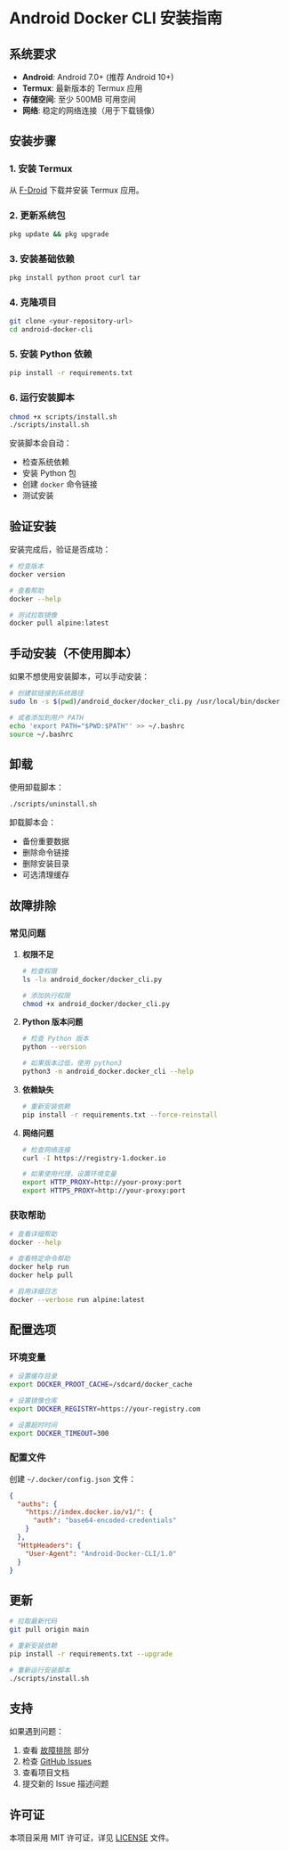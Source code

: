 # Android Docker CLI 安装指南

## 系统要求

- **Android**: Android 7.0+ (推荐 Android 10+)
- **Termux**: 最新版本的 Termux 应用
- **存储空间**: 至少 500MB 可用空间
- **网络**: 稳定的网络连接（用于下载镜像）

## 安装步骤

### 1. 安装 Termux

从 [F-Droid](https://f-droid.org/en/packages/com.termux/) 下载并安装 Termux 应用。

### 2. 更新系统包

```bash
pkg update && pkg upgrade
```

### 3. 安装基础依赖

```bash
pkg install python proot curl tar
```

### 4. 克隆项目

```bash
git clone <your-repository-url>
cd android-docker-cli
```

### 5. 安装 Python 依赖

```bash
pip install -r requirements.txt
```

### 6. 运行安装脚本

```bash
chmod +x scripts/install.sh
./scripts/install.sh
```

安装脚本会自动：
- 检查系统依赖
- 安装 Python 包
- 创建 `docker` 命令链接
- 测试安装

## 验证安装

安装完成后，验证是否成功：

```bash
# 检查版本
docker version

# 查看帮助
docker --help

# 测试拉取镜像
docker pull alpine:latest
```

## 手动安装（不使用脚本）

如果不想使用安装脚本，可以手动安装：

```bash
# 创建软链接到系统路径
sudo ln -s $(pwd)/android_docker/docker_cli.py /usr/local/bin/docker

# 或者添加到用户 PATH
echo 'export PATH="$PWD:$PATH"' >> ~/.bashrc
source ~/.bashrc
```

## 卸载

使用卸载脚本：

```bash
./scripts/uninstall.sh
```

卸载脚本会：
- 备份重要数据
- 删除命令链接
- 删除安装目录
- 可选清理缓存

## 故障排除

### 常见问题

1. **权限不足**
   ```bash
   # 检查权限
   ls -la android_docker/docker_cli.py
   
   # 添加执行权限
   chmod +x android_docker/docker_cli.py
   ```

2. **Python 版本问题**
   ```bash
   # 检查 Python 版本
   python --version
   
   # 如果版本过低，使用 python3
   python3 -m android_docker.docker_cli --help
   ```

3. **依赖缺失**
   ```bash
   # 重新安装依赖
   pip install -r requirements.txt --force-reinstall
   ```

4. **网络问题**
   ```bash
   # 检查网络连接
   curl -I https://registry-1.docker.io
   
   # 如果使用代理，设置环境变量
   export HTTP_PROXY=http://your-proxy:port
   export HTTPS_PROXY=http://your-proxy:port
   ```

### 获取帮助

```bash
# 查看详细帮助
docker --help

# 查看特定命令帮助
docker help run
docker help pull

# 启用详细日志
docker --verbose run alpine:latest
```

## 配置选项

### 环境变量

```bash
# 设置缓存目录
export DOCKER_PROOT_CACHE=/sdcard/docker_cache

# 设置镜像仓库
export DOCKER_REGISTRY=https://your-registry.com

# 设置超时时间
export DOCKER_TIMEOUT=300
```

### 配置文件

创建 `~/.docker/config.json` 文件：

```json
{
  "auths": {
    "https://index.docker.io/v1/": {
      "auth": "base64-encoded-credentials"
    }
  },
  "HttpHeaders": {
    "User-Agent": "Android-Docker-CLI/1.0"
  }
}
```

## 更新

```bash
# 拉取最新代码
git pull origin main

# 重新安装依赖
pip install -r requirements.txt --upgrade

# 重新运行安装脚本
./scripts/install.sh
```

## 支持

如果遇到问题：

1. 查看 [故障排除](#故障排除) 部分
2. 检查 [GitHub Issues](https://github.com/your-repo/issues)
3. 查看项目文档
4. 提交新的 Issue 描述问题

## 许可证

本项目采用 MIT 许可证，详见 [LICENSE](LICENSE) 文件。
